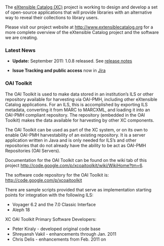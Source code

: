 The <a href='http://www.extensiblecatalog.org'>eXtensible Catalog (XC)</a> project is working to design and develop a set of open-source applications that will provide libraries with an alternative way to reveal their collections to library users.

Please visit our project website at http://www.extensiblecatalog.org for a more complete overview of the eXtensible Catalog project and the software we are creating.

### Latest News ###
  * **Update:** September 2011: 1.0.8 released.  See [release notes](http://code.google.com/p/xcoaitoolkit/wiki/ReleaseNotes)

  * **Issue Tracking and public access** now in [Jira](http://extensiblecatalog.lib.rochester.edu:8080/browse/OAI)

### OAI Toolkit ###

The OAI Toolkit is used to make data stored in an institution’s ILS or other repository available for harvesting via OAI-PMH, including other eXtensible Catalog applications. For an ILS, this is accomplished by exporting ILS metadata, converting it from MARC to MARCXML, and loading it into an OAI-PMH compliant repository. The repository (embedded in the OAI Toolkit) makes the data available for harvesting by other XC components.

The OAI Toolkit can be used as part of the XC system, or on its own to enable OAI-PMH harvestability of an existing repository. It is a server application written in Java and is only needed for ILS’s and other repositories that do not already have the ability to be act as OAI-PMH Repositories (OAI Servers).

Documentation for the OAI Toolkit can be found on the wiki tab of this project http://code.google.com/p/xcoaitoolkit/wiki/WikiHome?tm=6.

The software code repository for the OAI Toolkit is: http://code.google.com/p/xcoaitoolkit

There are sample scripts provided that serve as implementation starting points for integration with the following ILS:
  * Voyager 6.2 and the 7.0 Classic Interface
  * Aleph 18

XC OAI Toolkit Primary Software Developers:

  * Peter Kiraly - developed original code base
  * Shreyansh Vakil - enhancements through Jan. 2011
  * Chris Delis - enhancements from Feb. 2011 on
